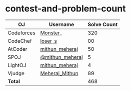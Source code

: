 # contest-and-problem-count

| OJ            | Username           | Solve Count |
|---------------|--------------------|-------------|
| Codeforces    | [Monster_](https://codeforces.com/profile/Monster_)    |   320     |
| CodeChef      | [loser_s](https://www.codechef.com/users/mithun_meheraj)      | 00         |
| AtCoder       | [mithun_meheraj](https://atcoder.jp/users/mithun_meheraj)    | 50         |
| SPOJ          | [@mithun_meheraj](https://www.spoj.com/myaccount/)      | 5         |
| LightOJ       | [mithun_meheraj](https://lightoj.com/user/mithun_meheraj)    | 4        |
| Vjudge        | [Meheraj_Mithun](https://vjudge.net/user/Meheraj_Mithun)      |  89       |
| **Total**     |                    | 468    |
